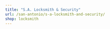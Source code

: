 ```yaml
---
title: "S.A. Locksmith & Security"
url: /san-antonio/s-a-locksmith-and-security/
shop: locksmith
---
```

